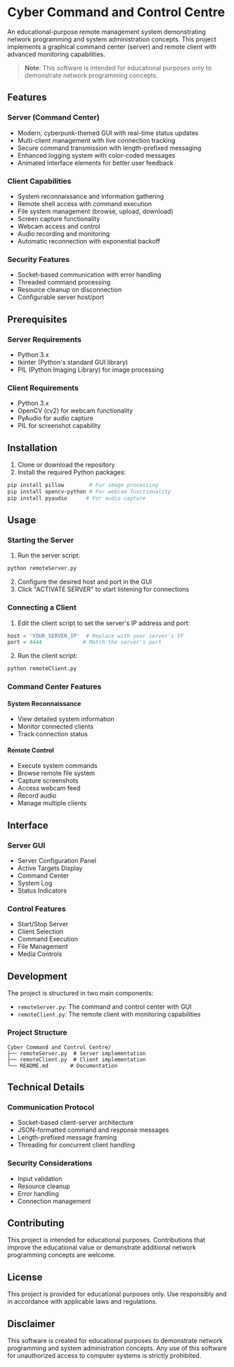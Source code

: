 # Cyber Command and Control Centre

An educational-purpose remote management system demonstrating network programming and system administration concepts. This project implements a graphical command center (server) and remote client with advanced monitoring capabilities.

> **Note**: This software is intended for educational purposes only to demonstrate network programming concepts.

## Features

### Server (Command Center)
- Modern, cyberpunk-themed GUI with real-time status updates
- Multi-client management with live connection tracking
- Secure command transmission with length-prefixed messaging
- Enhanced logging system with color-coded messages
- Animated interface elements for better user feedback

### Client Capabilities
- System reconnaissance and information gathering
- Remote shell access with command execution
- File system management (browse, upload, download)
- Screen capture functionality
- Webcam access and control
- Audio recording and monitoring
- Automatic reconnection with exponential backoff

### Security Features
- Socket-based communication with error handling
- Threaded command processing
- Resource cleanup on disconnection
- Configurable server host/port

## Prerequisites

### Server Requirements
- Python 3.x
- tkinter (Python's standard GUI library)
- PIL (Python Imaging Library) for image processing

### Client Requirements
- Python 3.x
- OpenCV (cv2) for webcam functionality
- PyAudio for audio capture
- PIL for screenshot capability

## Installation

1. Clone or download the repository
2. Install the required Python packages:
```bash
pip install pillow        # For image processing
pip install opencv-python # For webcam functionality
pip install pyaudio      # For audio capture
```

## Usage

### Starting the Server
1. Run the server script:
```bash
python remoteServer.py
```
2. Configure the desired host and port in the GUI
3. Click "ACTIVATE SERVER" to start listening for connections

### Connecting a Client
1. Edit the client script to set the server's IP address and port:
```python
host = 'YOUR_SERVER_IP'  # Replace with your server's IP
port = 4444             # Match the server's port
```
2. Run the client script:
```bash
python remoteClient.py
```

### Command Center Features

#### System Reconnaissance
- View detailed system information
- Monitor connected clients
- Track connection status

#### Remote Control
- Execute system commands
- Browse remote file system
- Capture screenshots
- Access webcam feed
- Record audio
- Manage multiple clients

## Interface

### Server GUI
- Server Configuration Panel
- Active Targets Display
- Command Center
- System Log
- Status Indicators

### Control Features
- Start/Stop Server
- Client Selection
- Command Execution
- File Management
- Media Controls

## Development

The project is structured in two main components:

- `remoteServer.py`: The command and control center with GUI
- `remoteClient.py`: The remote client with monitoring capabilities

### Project Structure
```
Cyber Command and Control Centre/
├── remoteServer.py  # Server implementation
├── remoteClient.py  # Client implementation
└── README.md       # Documentation
```

## Technical Details

### Communication Protocol
- Socket-based client-server architecture
- JSON-formatted command and response messages
- Length-prefixed message framing
- Threading for concurrent client handling

### Security Considerations
- Input validation
- Resource cleanup
- Error handling
- Connection management

## Contributing

This project is intended for educational purposes. Contributions that improve the educational value or demonstrate additional network programming concepts are welcome.

## License

This project is provided for educational purposes only. Use responsibly and in accordance with applicable laws and regulations.

## Disclaimer

This software is created for educational purposes to demonstrate network programming and system administration concepts. Any use of this software for unauthorized access to computer systems is strictly prohibited.
